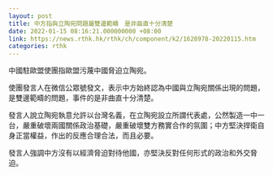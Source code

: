 ```yaml
---
layout: post
title: 中方指與立陶宛問題屬雙邊範疇　是非曲直十分清楚
date: 2022-01-15 08:16:21.000000000 +08:00
link: https://news.rthk.hk/rthk/ch/component/k2/1628978-20220115.htm
categories: rthk
---
```


中國駐歐盟使團指歐盟污蔑中國脅迫立陶宛。

使團發言人在微信公眾號發文，表示中方始終認為中國與立陶宛關係出現的問題，是雙邊範疇的問題，事件的是非曲直十分清楚。

發言人說立陶宛執意允許以台灣名義，在立陶宛設立所謂代表處，公然製造一中一台，嚴重破壞兩國關係政治基礎，嚴重破壞雙方務實合作的氛圍；中方堅決捍衛自身正當權益，作出的反應合理合法，而且必要。

發言人強調中方沒有以經濟脅迫對待他國，亦堅決反對任何形式的政治和外交脅迫。
